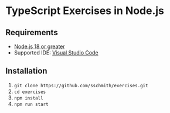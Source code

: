 # TypeScript Exercises in Node.js
## Requirements
* [Node.js 18 or greater](https://nodejs.org/en/download)
* Supported IDE: [Visual Studio Code](https://code.visualstudio.com/download)
## Installation
1. `git clone https://github.com/sschmith/exercises.git`
2. `cd exercises`
2. `npm install`
3. `npm run start`
